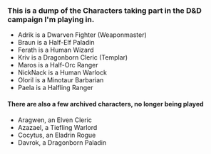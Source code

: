 ### This is a dump of the Characters taking part in the D&D campaign I'm playing in.

* Adrik is a Dwarven Fighter (Weaponmaster)
* Braun is a Half-Elf Paladin
* Ferath is a Human Wizard
* Kriv is a Dragonborn Cleric (Templar)
* Maros is a Half-Orc Ranger
* NickNack is a Human Warlock
* Oloril is a Minotaur Barbarian
* Paela is a Halfling Ranger

#### There are also a few archived characters, no longer being played

* Aragwen, an Elven Cleric
* Azazael, a Tiefling Warlord
* Cocytus, an Eladrin Rogue
* Davrok, a Dragonborn Paladin
